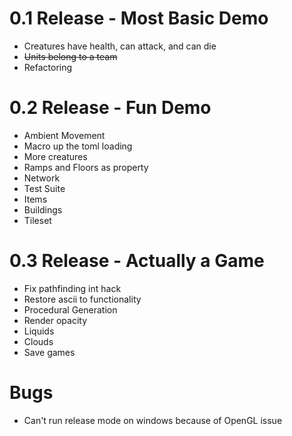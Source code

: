 0.1 Release - Most Basic Demo
==============================

* Creatures have health, can attack, and can die
* ~~Units belong to a team~~
* Refactoring


0.2 Release - Fun Demo
==============================

* Ambient Movement
* Macro up the toml loading
* More creatures
* Ramps and Floors as property
* Network
* Test Suite
* Items
* Buildings
* Tileset


0.3 Release - Actually a Game
==============================

* Fix pathfinding int hack
* Restore ascii to functionality
* Procedural Generation
* Render opacity
* Liquids
* Clouds
* Save games


Bugs
=======

* Can't run release mode on windows because of OpenGL issue

